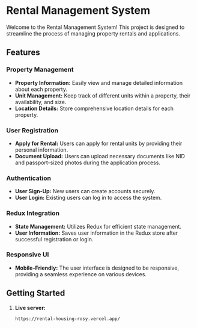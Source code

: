 # Rental Management System

Welcome to the Rental Management System! This project is designed to streamline the process of managing property rentals and applications.

## Features

### Property Management

- **Property Information:** Easily view and manage detailed information about each property.
- **Unit Management:** Keep track of different units within a property, their availability, and size.
- **Location Details:** Store comprehensive location details for each property.

### User Registration

- **Apply for Rental:** Users can apply for rental units by providing their personal information.
- **Document Upload:** Users can upload necessary documents like NID and passport-sized photos during the application process.

### Authentication

- **User Sign-Up:** New users can create accounts securely.
- **User Login:** Existing users can log in to access the system.

### Redux Integration

- **State Management:** Utilizes Redux for efficient state management.
- **User Information:** Saves user information in the Redux store after successful registration or login.

### Responsive UI

- **Mobile-Friendly:** The user interface is designed to be responsive, providing a seamless experience on various devices.

## Getting Started

1. **Live server:**
   ```bash
   https://rental-housing-rosy.vercel.app/
   ```
